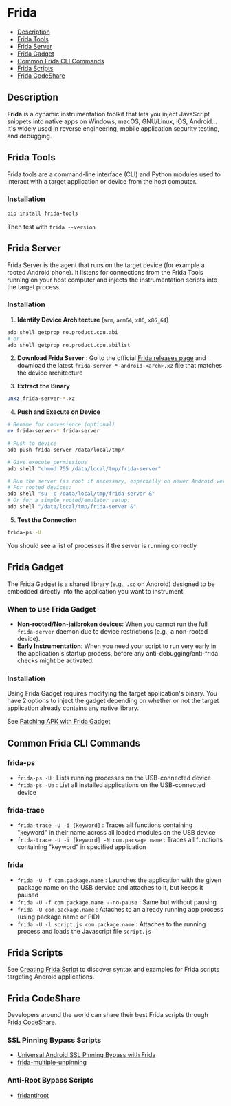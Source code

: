 # Frida
- [Description](#description)
- [Frida Tools](#frida-tools)
- [Frida Server](#frida-server)
- [Frida Gadget](#frida-gadget)
- [Common Frida CLI Commands](#common-frida-cli-commands)
- [Frida Scripts](#frida-scripts)
- [Frida CodeShare](#frida-codeshare)

## Description

**Frida** is a dynamic instrumentation toolkit that lets you inject JavaScript snippets into native apps on Windows, macOS, GNU/Linux, iOS, Android... It's widely used in reverse engineering, mobile application security testing, and debugging.

## Frida Tools

Frida tools are a command-line interface (CLI) and Python modules used to interact with a target application or device from the host computer.

### Installation

```sh
pip install frida-tools
```

Then test with `frida --version`

## Frida Server

Frida Server is the agent that runs on the target device (for example a rooted Android phone). It listens for connections from the Frida Tools running on your host computer and injects the instrumentation scripts into the target process.

### Installation

1. **Identify Device Architecture** (`arm`, `arm64`, `x86`, `x86_64`)

```sh
adb shell getprop ro.product.cpu.abi
# or
adb shell getprop ro.product.cpu.abilist
```

2. **Download Frida Server** : Go to the official [Frida releases page](https://github.com/frida/frida/releases) and download the latest `frida-server-*-android-<arch>.xz` file that matches the device architecture

3. **Extract the Binary**

```sh
unxz frida-server-*.xz
```

4. **Push and Execute on Device**

```sh
# Rename for convenience (optional)
mv frida-server-* frida-server

# Push to device
adb push frida-server /data/local/tmp/

# Give execute permissions
adb shell "chmod 755 /data/local/tmp/frida-server"

# Run the server (as root if necessary, especially on newer Android versions)
# For rooted devices:
adb shell "su -c /data/local/tmp/frida-server &"
# Or for a simple rooted/emulator setup:
adb shell "/data/local/tmp/frida-server &"
```

5. **Test the Connection**

```sh
frida-ps -U
```

You should see a list of processes if the server is running correctly

## Frida Gadget

The Frida Gadget is a shared library (e.g., `.so` on Android) designed to be embedded directly into the application you want to instrument.

### When to use Frida Gadget
- **Non-rooted/Non-jailbroken devices**: When you cannot run the full `frida-server` daemon due to device restrictions (e.g., a non-rooted device).
- **Early Instrumentation**: When you need your script to run very early in the application's startup process, before any anti-debugging/anti-frida checks might be activated.

### Installation

Using Frida Gadget requires modifying the target application's binary. You have 2 options to inject the gadget depending on whether or not the target application already contains any native library.

See [Patching APK with Frida Gadget](../guides/patching-apk-with-frida-gadget.md)

## Common Frida CLI Commands

### frida-ps

- `frida-ps -U` : Lists running processes on the USB-connected device
- `frida-ps -Ua` : List all installed applications on the USB-connected device

### frida-trace

- `frida-trace -U -i [keyword]` : Traces all functions containing "keyword" in their name across all loaded modules on the USB device
- `frida-trace -U -i [keyword] -N com.package.name` : Traces all functions containing "keyword" in specified application

### frida

- `frida -U -f com.package.name` : Launches the application with the given package name on the USB dervice and attaches to it, but keeps it paused
- `frida -U -f com.package.name --no-pause` : Same but without pausing
- `frida -U com.package.name` : Attaches to an already running app process (using package name or PID)
- `frida -U -l script.js com.package.name` : Attaches to the running process and loads the Javascript file `script.js`

## Frida Scripts

See [Creating Frida Script](../guides/creating-custom-frida-script.md) to discover syntax and examples for Frida scripts targeting Android applications.

## Frida CodeShare

Developers around the world can share their best Frida scripts through [Frida CodeShare](https://codeshare.frida.re/).

### SSL Pinning Bypass Scripts
- [Universal Android SSL Pinning Bypass with Frida](https://codeshare.frida.re/@pcipolloni/universal-android-ssl-pinning-bypass-with-frida/)
- [frida-multiple-unpinning](https://codeshare.frida.re/@akabe1/frida-multiple-unpinning/)

### Anti-Root Bypass Scripts
- [fridantiroot](https://codeshare.frida.re/@dzonerzy/fridantiroot/)
